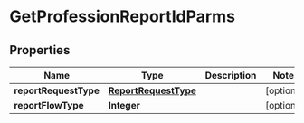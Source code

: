 

# GetProfessionReportIdParms


## Properties

Name | Type | Description | Notes
------------ | ------------- | ------------- | -------------
**reportRequestType** | [**ReportRequestType**](ReportRequestType.md) |  |  [optional]
**reportFlowType** | **Integer** |  |  [optional]



